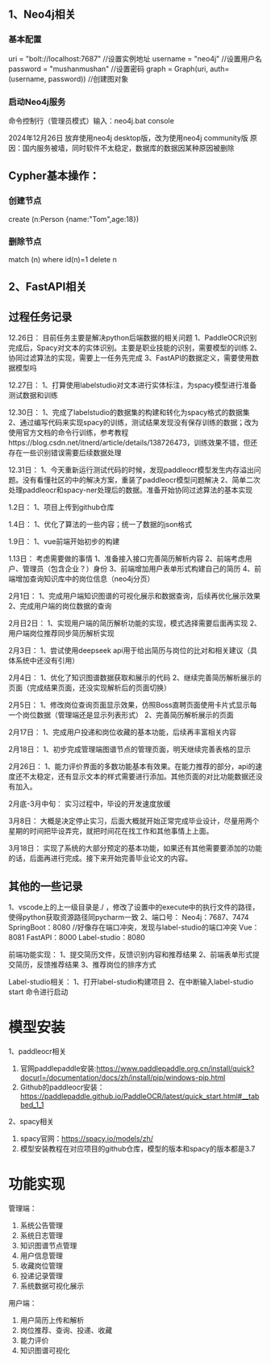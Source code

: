## 1、Neo4j相关
### 基本配置
uri = "bolt://localhost:7687"  //设置实例地址
username = "neo4j" //设置用户名
password = "mushanmushan" //设置密码
graph = Graph(uri, auth=(username, password)) //创建图对象

### 启动Neo4j服务
命令控制行（管理员模式）输入：neo4j.bat console

2024年12月26日 放弃使用neo4j desktop版，改为使用neo4j community版 
原因：国内服务被墙，同时软件不太稳定，数据库的数据因某种原因被删除

## Cypher基本操作：
### 创建节点
create (n:Person {name:"Tom",age:18})

### 删除节点
match (n) where id(n)=1 delete n






## 2、FastAPI相关







## 过程任务记录

12.26日：
目前任务主要是解决python后端数据的相关问题
1、PaddleOCR识别完成后，Spacy对文本的实体识别。主要是职业技能的识别，需要模型的训练
2、协同过滤算法的实现，需要上一任务先完成
3、FastAPI的数据定义，需要使用数据模型吗

12.27日：
1、打算使用labelstudio对文本进行实体标注，为spacy模型进行准备测试数据和训练

12.30日：
1、完成了labelstudio的数据集的构建和转化为spacy格式的数据集
2、通过编写代码来实现spacy的训练，测试结果发现没有保存训练的数据；改为使用官方文档的命令行训练，参考教程https://blog.csdn.net/itnerd/article/details/138726473，训练效果不错，但还存在一些识别错误需要后续数据处理

12.31日：
1、今天重新运行测试代码的时候，发现paddleocr模型发生内存溢出问题。没有看懂社区的中的解决方案，重装了paddleocr模型问题解决
2、简单二次处理paddleocr和spacy-ner处理后的数据。准备开始协同过滤算法的基本实现

1.2日：
1、项目上传到github仓库

1.4日：
1、优化了算法的一些内容；统一了数据的json格式

1.9日：
1、vue前端开始初步的构建

1.13日：
考虑需要做的事情
1、准备接入接口完善简历解析内容
2、前端考虑用户、管理员（包含企业？）身份
3、前端增加用户表单形式构建自己的简历
4、前端增加查询知识库中的岗位信息（neo4j分页）

2月1日：
1、完成用户端知识图谱的可视化展示和数据查询，后续再优化展示效果
2、完成用户端的岗位数据的查询

2月日2日：
1、实现用户端的简历解析功能的实现，模式选择需要后面再实现
2、用户端岗位推荐同步简历解析实现

2月3日：
1、尝试使用deepseek api用于给出简历与岗位的比对和相关建议（具体系统中还没有引用）

2月4日：
1、优化了知识图谱数据获取和展示的代码
2、继续完善简历解析展示的页面（完成结果页面，还没实现解析后的页面切换）

2月5日：
1、修改岗位查询页面显示效果，仿照Boss直聘页面使用卡片式显示每一个岗位数据（管理端还是显示列表形式）
2、完善简历解析展示的页面

2月17日：
1、完成用户投递和岗位收藏的基本功能，后续再丰富相关内容

2月18日：
1、初步完成管理端图谱节点的管理页面，明天继续完善表格的显示

2月26日：
1、能力评价界面的多数功能基本有效果。在能力推荐的部分，api的速度还不太稳定，还有显示文本的样式需要进行添加。其他页面的对比功能数据还没有加入。

2月底-3月中旬：
实习过程中，毕设的开发速度放缓

3月8日：
大概是决定停止实习，后面大概就开始正常完成毕业设计，尽量用两个星期的时间把毕设弄完，就把时间花在找工作和其他事情上上面。

3月18日：
实现了系统的大部分预定的基本功能，如果还有其他需要要添加的功能的话，后面再进行完成。接下来开始完善毕业论文的内容。


## 其他的一些记录
1、vscode上的上一级目录是./ ，修改了设置中的execute中的执行文件的路径，使得python获取资源路径同pycharm一致
2、端口号：
Neo4j：7687、7474
SpringBoot：8080 //好像存在端口冲突，发现与label-studio的端口冲突
Vue：8081
FastAPI：8000
Label-studio：8080

前端功能实现：
1、提交简历文件，反馈识别内容和推荐结果
2、前端表单形式提交简历，反馈推荐结果
3、推荐岗位的排序方式

Label-studio相关：
1、打开label-studio构建项目
2、在中断输入label-studio start 命令进行启动



# 模型安装
1、paddleocr相关
1. 官网paddlepaddle安装:https://www.paddlepaddle.org.cn/install/quick?docurl=/documentation/docs/zh/install/pip/windows-pip.html
2. Github的paddleocr安装：https://paddlepaddle.github.io/PaddleOCR/latest/quick_start.html#__tabbed_1_1

2、spacy相关
1. spacy官网：https://spacy.io/models/zh/
2. 模型安装教程在对应项目的github仓库，模型的版本和spacy的版本都是3.7
# 功能实现

管理端：
1. 系统公告管理
2. 系统日志管理
3. 知识图谱节点管理
4. 用户信息管理
5. 收藏岗位管理
6. 投递记录管理
7. 系统数据可视化展示

用户端：
1. 用户简历上传和解析
2. 岗位推荐、查询、投递、收藏
3. 能力评价
4. 知识图谱可视化